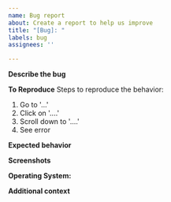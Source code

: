 ```yaml
---
name: Bug report
about: Create a report to help us improve
title: "[Bug]: "
labels: bug
assignees: ''

---
```


**Describe the bug**
<!-- A clear and concise description of what the bug is. -->

**To Reproduce**
Steps to reproduce the behavior:
1. Go to '...'
2. Click on '....'
3. Scroll down to '....'
4. See error

**Expected behavior**
<!-- A clear and concise description of what you expected to happen. -->

**Screenshots**
<!-- If applicable, add screenshots to help explain your problem. -->

**Operating System:**
<!-- [e.g. Windows 11/Windows 10/Ubuntu 20.04/etc] -->

**Additional context**
<!-- Add any other context about the problem here. -->
